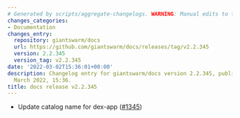 ```yaml
---
# Generated by scripts/aggregate-changelogs. WARNING: Manual edits to this files will be overwritten.
changes_categories:
- Documentation
changes_entry:
  repository: giantswarm/docs
  url: https://github.com/giantswarm/docs/releases/tag/v2.2.345
  version: 2.2.345
  version_tag: v2.2.345
date: '2022-03-02T15:36:01+00:00'
description: Changelog entry for giantswarm/docs version 2.2.345, published on 02
  March 2022, 15:36.
title: docs release v2.2.345
---
```


- Update catalog name for dex-app ([#1345](https://github.com/giantswarm/docs/pull/1345))
